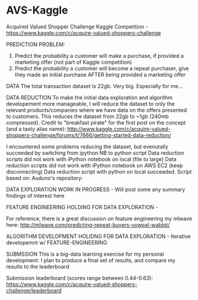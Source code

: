 # AVS-Kaggle
Acquired Valued Shopper Challenge Kaggle Competition - https://www.kaggle.com/c/acquire-valued-shoppers-challenge

PREDICTION PROBLEM:
1. Predict the probability a customer will make a purchase, if provided a marketing offer (not part of Kaggle competition)
2. Predict the probability a customer will become a repeat purchaser, give they made an initial purchase AFTER being provided a marketing offer  

DATA
The total transaction dataset is 22gb. Very big. Especially for me...

DATA REDUCTION
To make the initial data exploration and algorithm developement more manageable, I will reduce the dataset to only the relevant products/companies where we have data on the offers presented to customers. This reduces the dataset from 22gb to ~1gb (240mb compressed). Credit to "breakfast pirate" for the first post on the concept (and a tasty alias name): 
http://www.kaggle.com/c/acquire-valued-shoppers-challenge/forums/t/7666/getting-started-data-reduction/

I encountered some problems reducing the dataset, but evenutally succeeded by switching from ipython NB to python script
 Data reduction scripts did not work with iPython notebook on local (file to large)
 Data reduction scripts did not work with iPython notebook on AWS EC2 (keep disconnecting)
 Data reduction script with python on local succeeded. Script based on: Auduno's repository:  

DATA EXPLORATION
WORK IN PROGRESS - Will post some any summary findings of interest here

FEATURE ENGINEERING
HOLDING FOR DATA EXPLORATION - 

For reference, there is a great discussion on feature engineering my mlwave here: 
http://mlwave.com/predicting-repeat-buyers-vowpal-wabbit/

ALGORITHM DEVELOPMENT
HOLIDNG FOR DATA EXPLORATION - Iterative developemnt w/ FEATURE-ENGINEERING

SUBMSSION
This is a big-data learning exercise for my personal development. 
I plan to produce a final set of results, and compare my results to the leaderboard 

Submission leaderboard (scores range between 0.44-0.63):
https://www.kaggle.com/c/acquire-valued-shoppers-challenge/leaderboard

